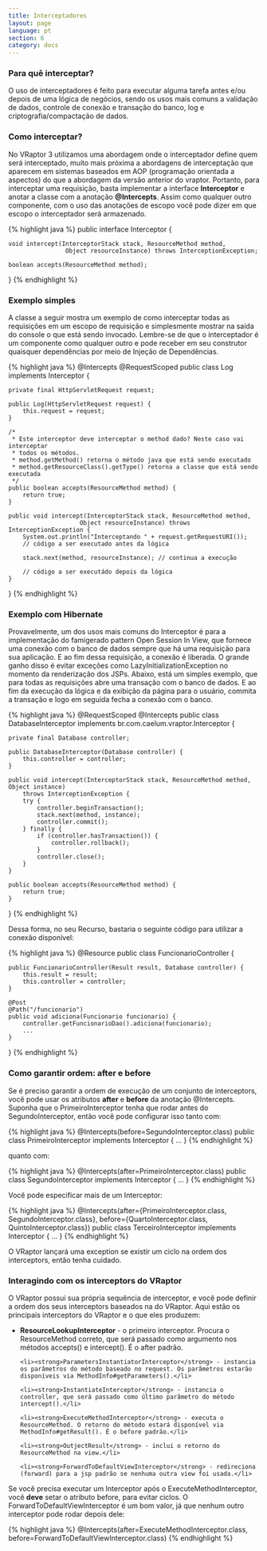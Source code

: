 ```yaml
---
title: Interceptadores
layout: page
language: pt
section: 6
category: docs
---
```


<h3>Para quê interceptar?</h3>

O uso de interceptadores é feito para executar alguma tarefa antes e/ou depois de uma lógica de negócios, sendo os usos mais comuns a validação de dados, controle de conexão e transação do banco, log e criptografia/compactação de dados.

<h3>Como interceptar?</h3>

No VRaptor 3 utilizamos uma abordagem onde o interceptador define quem será interceptado, muito mais próxima a abordagens de interceptação que aparecem em sistemas baseados em AOP (programação orientada a aspectos) do que a abordagem da versão anterior do vraptor.
Portanto, para interceptar uma requisição, basta implementar a interface <strong>Interceptor</strong> e anotar a classe com a anotação <strong>@Intercepts</strong>.
Assim como qualquer outro componente, com o uso das anotações de escopo você pode dizer em que escopo o interceptador será armazenado.

{% highlight java %}
public interface Interceptor {

    void intercept(InterceptorStack stack, ResourceMethod method, 
                    Object resourceInstance) throws InterceptionException;

    boolean accepts(ResourceMethod method);

}
{% endhighlight %}

<h3>Exemplo simples</h3>

A classe a seguir mostra um exemplo de como interceptar todas as requisições em um escopo de requisição e simplesmente mostrar na saída do console o que está sendo invocado.
Lembre-se de que o interceptador é um componente como qualquer outro e pode receber em seu construtor quaisquer dependências por meio de Injeção de Dependências.

{% highlight java %}
@Intercepts
@RequestScoped
public class Log implements Interceptor {

    private final HttpServletRequest request;

    public Log(HttpServletRequest request) {
        this.request = request;
    }

    /*
     * Este interceptor deve interceptar o method dado? Neste caso vai interceptar
     * todos os métodos.
     * method.getMethod() retorna o método java que está sendo executado
     * method.getResourceClass().getType() retorna a classe que está sendo executada
     */
    public boolean accepts(ResourceMethod method) {
        return true; 
    }

    public void intercept(InterceptorStack stack, ResourceMethod method, 
                        Object resourceInstance) throws InterceptionException {
        System.out.println("Interceptando " + request.getRequestURI());
        // código a ser executado antes da lógica
        
        stack.next(method, resourceInstance); // continua a execução
        
        // código a ser executádo depois da lógica
    }

}
{% endhighlight %}

<h3>Exemplo com Hibernate</h3>

Provavelmente, um dos usos mais comuns do Interceptor é para a implementação do famigerado pattern Open Session In View, que fornece uma conexão com o banco de dados sempre que há uma requisição para sua aplicação. E ao fim dessa requisição, a conexão é liberada. O grande ganho disso é evitar exceções como LazyInitializationException no momento da renderização dos JSPs.
Abaixo, está um simples exemplo, que para todas as requisições abre uma transação com o banco de dados. E ao fim da execução da lógica e da exibição da página para o usuário, commita a transação e logo em seguida fecha a conexão com o banco.

{% highlight java %}
@RequestScoped
@Intercepts
public class DatabaseInterceptor implements br.com.caelum.vraptor.Interceptor {

    private final Database controller;

    public DatabaseInterceptor(Database controller) {
        this.controller = controller;
    }

    public void intercept(InterceptorStack stack, ResourceMethod method, Object instance)
        throws InterceptionException {
        try {
            controller.beginTransaction();
            stack.next(method, instance);
            controller.commit();
        } finally {
            if (controller.hasTransaction()) {
                controller.rollback();
            }
            controller.close();
        }
    }

    public boolean accepts(ResourceMethod method) {
        return true;
    }

}
{% endhighlight %}

Dessa forma, no seu Recurso, bastaria o seguinte código para utilizar a conexão disponível:

{% highlight java %}
@Resource
public class FuncionarioController {
    
    public FuncionarioController(Result result, Database controller) {
        this.result = result;
        this.controller = controller;
    }
    
    @Post
    @Path("/funcionario")
    public void adiciona(Funcionario funcionario) {
        controller.getFuncionarioDao().adiciona(funcionario);
        ...
    }
}
{% endhighlight %}

<h3>Como garantir ordem: after e before</h3>

Se é preciso garantir a ordem de execução de um conjunto de interceptors, você pode usar os atributos <strong>after</strong> e <strong>before</strong> da anotação @Intercepts. Suponha que o PrimeiroInterceptor tenha que rodar antes do SegundoInterceptor, então você pode configurar isso tanto com:

{% highlight java %}
@Intercepts(before=SegundoInterceptor.class)
public class PrimeiroInterceptor implements Interceptor {
    ...
}
{% endhighlight %}

quanto com:

{% highlight java %}
@Intercepts(after=PrimeiroInterceptor.class)
public class SegundoInterceptor implements Interceptor {
    ...
}
{% endhighlight %}

Você pode especificar mais de um Interceptor:

{% highlight java %}
@Intercepts(after={PrimeiroInterceptor.class, SegundoInterceptor.class}, 
            before={QuartoInterceptor.class, QuintoInterceptor.class})
public class TerceiroInterceptor implements Interceptor {
    ...
}
{% endhighlight %}

O VRaptor lançará uma exception se existir um ciclo na ordem dos interceptors, então tenha cuidado.

<h3>Interagindo com os interceptors do VRaptor</h3>

O VRaptor possui sua própria sequência de interceptor, e você pode definir a ordem dos seus interceptors baseados na do VRaptor.
Aqui estão os principais interceptors do VRaptor e o que eles produzem:

<ul>
	<li><strong>ResourceLookupInterceptor</strong> - o primeiro interceptor. Procura o ResourceMethod correto, que será passado como argumento nos métodos accepts() e intercept(). É o after padrão.</li>

	<li><strong>ParametersInstantiatorInterceptor</strong> - instancia os parâmetros do método baseado no request. Os parâmetros estarão disponíveis via MethodInfo#getParameters().</li>

	<li><strong>InstantiateInterceptor</strong> - instancia o controller, que será passado como último parâmetro do método intercept().</li>

	<li><strong>ExecuteMethodInterceptor</strong> - executa o ResourceMethod. O retorno do método estará disponível via MethodInfo#getResult(). É o before padrão.</li>

	<li><strong>OutjectResult</strong> - inclui o retorno do ResourceMethod na view.</li>

	<li><strong>ForwardToDefaultViewInterceptor</strong> - redireciona (forward) para a jsp padrão se nenhuma outra view foi usada.</li>
</ul>

Se você precisa executar um Interceptor após o ExecuteMethodInterceptor, você <strong>deve</strong> setar o atributo before, para evitar ciclos. O ForwardToDefaultViewInterceptor é um bom valor, já que nenhum outro interceptor pode rodar depois dele:

{% highlight java %}
@Intercepts(after=ExecuteMethodInterceptor.class, 
            before=ForwardToDefaultViewInterceptor.class)
{% endhighlight %}
